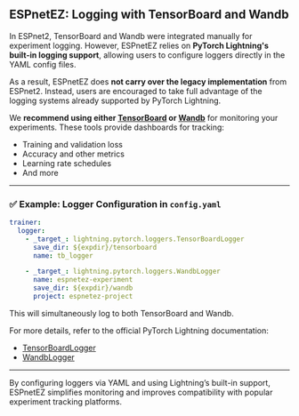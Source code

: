 ## ESPnetEZ: Logging with TensorBoard and Wandb

In ESPnet2, TensorBoard and Wandb were integrated manually for experiment logging. However, ESPnetEZ relies on **PyTorch Lightning's built-in logging support**, allowing users to configure loggers directly in the YAML config files.

As a result, ESPnetEZ does **not carry over the legacy implementation** from ESPnet2. Instead, users are encouraged to take full advantage of the logging systems already supported by PyTorch Lightning.

We **recommend using either [TensorBoard](https://www.tensorflow.org/tensorboard) or [Wandb](https://wandb.ai/site/)** for monitoring your experiments. These tools provide dashboards for tracking:
- Training and validation loss
- Accuracy and other metrics
- Learning rate schedules
- And more

---

### ✅ Example: Logger Configuration in `config.yaml`

```yaml
trainer:
  logger:
    - _target_: lightning.pytorch.loggers.TensorBoardLogger
      save_dir: ${expdir}/tensorboard
      name: tb_logger

    - _target_: lightning.pytorch.loggers.WandbLogger
      name: espnetez-experiment
      save_dir: ${expdir}/wandb
      project: espnetez-project
```

This will simultaneously log to both TensorBoard and Wandb.

For more details, refer to the official PyTorch Lightning documentation:
- [TensorBoardLogger](https://lightning.ai/docs/pytorch/stable/extensions/generated/lightning.pytorch.loggers.TensorBoardLogger.html)
- [WandbLogger](https://lightning.ai/docs/pytorch/stable/extensions/generated/lightning.pytorch.loggers.WandbLogger.html)

---

By configuring loggers via YAML and using Lightning’s built-in support, ESPnetEZ simplifies monitoring and improves compatibility with popular experiment tracking platforms.

